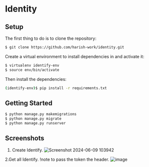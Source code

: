 # Identity

## Setup

The first thing to do is to clone the repository:

```sh
$ git clone https://github.com/harish-work/identity.git
```

Create a virtual environment to install dependencies in and activate it:
```sh
$ virtualenv identify-env
$ source env/bin/activate
```
Then install the dependencies:
```sh
(identify-env)$ pip install -r requirements.txt
```
## Getting Started
```sh
$ python manage.py makemigrations
$ python manage.py migrate
$ python manage.py runserver
```

## Screenshots
1. Create Identify.
![Screenshot 2024-06-09 103942](https://github.com/harish-work/identity/assets/163814679/ae917659-f8e9-4351-96b4-435d8d9de269)


2.Get all Identify.
!note to pass the token the header.
![image](https://github.com/harish-work/identity/assets/163814679/41bb7026-5ae6-4bc9-a89b-765628970616)




